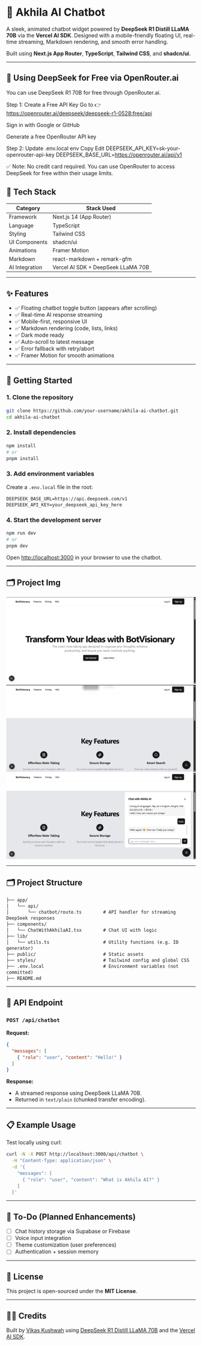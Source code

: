 

# 🤖 Akhila AI Chatbot

A sleek, animated chatbot widget powered by **DeepSeek R1 Distill LLaMA 70B** via the **Vercel AI SDK**. Designed with a mobile-friendly floating UI, real-time streaming, Markdown rendering, and smooth error handling.

Built using **Next.js App Router**, **TypeScript**, **Tailwind CSS**, and **shadcn/ui**.

---


## 🔐 Using DeepSeek for Free via OpenRouter.ai
You can use DeepSeek R1 70B for free through OpenRouter.ai.

Step 1: Create a Free API Key
Go to 👉 https://openrouter.ai/deepseek/deepseek-r1-0528:free/api

Sign in with Google or GitHub

Generate a free OpenRouter API key

Step 2: Update .env.local
env
Copy
Edit
DEEPSEEK_API_KEY=sk-your-openrouter-api-key
DEEPSEEK_BASE_URL=https://openrouter.ai/api/v1

✅ Note: No credit card required. You can use OpenRouter to access DeepSeek for free within their usage limits.

## 🧱 Tech Stack

| Category        | Stack Used                         |
|-----------------|------------------------------------|
| Framework       | Next.js 14 (App Router)            |
| Language        | TypeScript                         |
| Styling         | Tailwind CSS                       |
| UI Components   | shadcn/ui                          |
| Animations      | Framer Motion                      |
| Markdown        | react-markdown + remark-gfm        |
| AI Integration  | Vercel AI SDK + DeepSeek LLaMA 70B |

---

## ✨ Features

- ✅ Floating chatbot toggle button (appears after scrolling)
- ✅ Real-time AI response streaming
- ✅ Mobile-first, responsive UI
- ✅ Markdown rendering (code, lists, links)
- ✅ Dark mode ready
- ✅ Auto-scroll to latest message
- ✅ Error fallback with retry/abort
- ✅ Framer Motion for smooth animations

---

## 🚀 Getting Started

### 1. Clone the repository

```bash
git clone https://github.com/your-username/akhila-ai-chatbot.git
cd akhila-ai-chatbot
````

### 2. Install dependencies

```bash
npm install
# or
pnpm install
```

### 3. Add environment variables

Create a `.env.local` file in the root:

```env
DEEPSEEK_BASE_URL=https://api.deepseek.com/v1
DEEPSEEK_API_KEY=your_deepseek_api_key_here
```

### 4. Start the development server

```bash
npm run dev
# or
pnpm dev
```

Open [http://localhost:3000](http://localhost:3000) in your browser to use the chatbot.

---

## 🗂️ Project Img


![Akhila AI Chatbot](./images/first.png)
![Akhila AI Chatbot](./images/seconds.png)
![Akhila AI Chatbot](./images/thrid.png)

---

## 🗂️ Project Structure

```
├── app/
│   └── api/
│       └── chatbot/route.ts        # API handler for streaming DeepSeek responses
├── components/
│   └── ChatWithAkhilaAI.tsx        # Chat UI with logic
├── lib/
│   └── utils.ts                    # Utility functions (e.g. ID generator)
├── public/                         # Static assets
├── styles/                         # Tailwind config and global CSS
├── .env.local                      # Environment variables (not committed)
├── README.md
```

---

## 📡 API Endpoint

### `POST /api/chatbot`

**Request:**

```json
{
  "messages": [
    { "role": "user", "content": "Hello!" }
  ]
}
```

**Response:**

* A streamed response using DeepSeek LLaMA 70B.
* Returned in `text/plain` (chunked transfer encoding).

---

## 📋 Example Usage

Test locally using curl:

```bash
curl -N -X POST http://localhost:3000/api/chatbot \
  -H "Content-Type: application/json" \
  -d '{
    "messages": [
      { "role": "user", "content": "What is Akhila AI?" }
    ]
  }'
```

---

## 📅 To-Do (Planned Enhancements)

* [ ] Chat history storage via Supabase or Firebase
* [ ] Voice input integration
* [ ] Theme customization (user preferences)
* [ ] Authentication + session memory

---

## 📄 License

This project is open-sourced under the **MIT License**.

---

## 👨‍💻 Credits

Built by [Vikas Kushwah](https://github.com/vikaskushwah738) using [DeepSeek R1 Distill LLaMA 70B](https://deepseek.com/) and the [Vercel AI SDK](https://vercel.com/ai).



